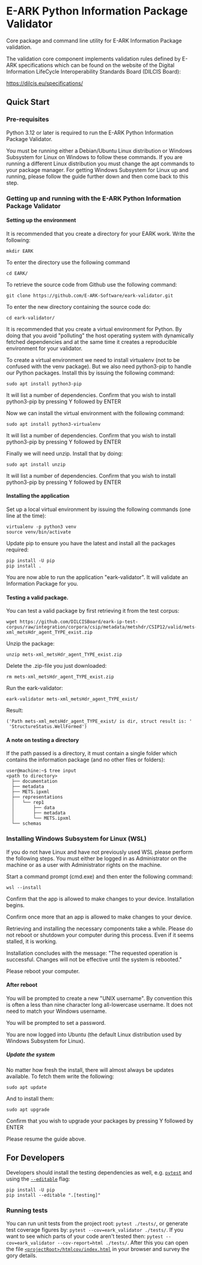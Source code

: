 # E-ARK Python Information Package Validator

Core package and command line utility for E-ARK Information Package validation.

The validation core component implements validation rules defined by E-ARK specifications which can be found on the
website of the Digital Information LifeCycle Interoperability Standards Board (DILCIS Board):

<https://dilcis.eu/specifications/>

## Quick Start

### Pre-requisites

Python 3.12 or later is required to run the E-ARK Python Information Package Validator.

You must be running either a Debian/Ubuntu Linux distribution or Windows Subsystem for Linux on Windows to follow these commands.
If you are running a different Linux distribution you must change the apt commands to your package manager.
For getting Windows Subsystem for Linux up and running, please follow the guide further down and then come back to this step.

### Getting up and running with the E-ARK Python Information Package Validator

#### Setting up the environment

It is recommended that you create a directory for your EARK work. Write the following:

```shell
mkdir EARK
```

To enter the directory use the following command

```shell
cd EARK/
```

To retrieve the source code from Github use the following command:

```shell
git clone https://github.com/E-ARK-Software/eark-validator.git
```

To enter the new directory containing the source code do:

```shell
cd eark-validator/
```

It is recommended that you create a virtual environment for Python. By doing that you avoid "polluting" the host operating system with dynamically fetched dependencies and at the same time it creates a reproducible environment for your validator.

To create a virtual environment we need to install virtualenv (not to be confused with the venv package). But we also need python3-pip to handle our Python packages. Install this by issuing the following command:

```shell
sudo apt install python3-pip
```

It will list a number of dependencies. Confirm that you wish to install python3-pip by pressing Y followed by ENTER

Now we can install the virtual environment with the following command:

```shell
sudo apt install python3-virtualenv
```

It will list a number of dependencies. Confirm that you wish to install python3-pip by pressing Y followed by ENTER

Finally we will need unzip. Install that by doing:

```shell
sudo apt install unzip
```

It will list a number of dependencies. Confirm that you wish to install python3-pip by pressing Y followed by ENTER


#### Installing the application

Set up a local virtual environment by issuing the following commands (one line at the time):

```shell
virtualenv -p python3 venv
source venv/bin/activate
```

Update pip to ensure you have the latest and install all the packages required:

```shell
pip install -U pip
pip install .
```

You are now able to run the application "eark-validator". It will validate an Information Package for you.


#### Testing a valid package.

You can test a valid package by first retrieving it from the test corpus:

```shell
wget https://github.com/DILCISBoard/eark-ip-test-corpus/raw/integration/corpora/csip/metadata/metshdr/CSIP12/valid/mets-xml_metsHdr_agent_TYPE_exist.zip
```

Unzip the package:

```shell
unzip mets-xml_metsHdr_agent_TYPE_exist.zip
```

Delete the .zip-file you just downloaded:

```shell
rm mets-xml_metsHdr_agent_TYPE_exist.zip
```

Run the eark-validator:

```shell
eark-validator mets-xml_metsHdr_agent_TYPE_exist/
```

Result:

```shell
('Path mets-xml_metsHdr_agent_TYPE_exist/ is dir, struct result is: '
 'StructureStatus.WellFormed')
```

#### A note on testing a directory

If the path passed is a directory, it must contain a single folder which contains the information package (and no other files or folders):

```shell
user@machine:~$ tree input
<path to directory>
  ├── documentation
  ├── metadata
  ├── METS.ipxml
  ├── representations
  │   └── rep1
  │       ├── data
  │       ├── metadata
  │       └── METS.ipxml
  └── schemas
```

### Installing Windows Subsystem for Linux (WSL)

If you do not have Linux and have not previously used WSL please perform the following steps. You must either be logged in as Administrator on the machine or as a user with Administrator rights on the machine.

Start a command prompt (cmd.exe) and then enter the following command:

```shell
wsl --install
```

Confirm that the app is allowed to make changes to your device. Installation begins.

Confirm once more that an app is allowed to make changes to your device.

Retrieving and installing the necessary components take a while. Please do not reboot or shutdown your computer during this process. Even if it seems stalled, it is working.

Installation concludes with the message: "The requested operation is successful. Changes will not be effective until the system is rebooted."

Please reboot your computer.

#### After reboot

You will be prompted to create a new "UNIX username". By convention this is often a less than nine character long all-lowercase username. It does not need to match your Windows username.

You will be prompted to set a password.

You are now logged into Ubuntu (the default Linux distribution used by Windows Subsystem for Linux).

##### Update the system

No matter how fresh the install, there will almost always be updates available. To fetch them write the following:

```shell
sudo apt update
```

And to install them:

```shell
sudo apt upgrade
```

Confirm that you wish to upgrade your packages by pressing Y followed by ENTER

Please resume the guide above.

## For Developers

Developers should install the testing dependencies as well, e.g. [`pytest`](https://docs.pytest.org/en/7.2.x/) and using the [`--editable`](https://pip.pypa.io/en/stable/cli/pip_install/#cmdoption-e) flag:

```shell
pip install -U pip
pip install --editable ".[testing]"
```

### Running tests

You can run unit tests from the project root: `pytest ./tests/`, or generate test coverage figures by: `pytest --cov=eark_validator ./tests/`. If you want to see which parts of your code aren't tested then: `pytest --cov=eark_validator --cov-report=html ./tests/`. After this you can open the file [`<projectRoot>/htmlcov/index.html`](./htmlcov/index.html) in your browser and survey the gory details.
